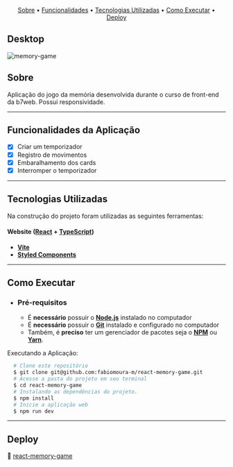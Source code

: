 <p align="center">
  <a href="#sobre">Sobre</a> •
  <a href="#funcionalidades-da-aplicação">Funcionalidades</a> •
  <a href="#tecnologias-utilizadas">Tecnologias Utilizadas</a> • 
  <a href="#como-executar">Como Executar</a> • 
  <a href="#deploy">Deploy</a> 
</p>

## Desktop
![memory-game](https://user-images.githubusercontent.com/93055468/189459637-57db5c2a-1e35-4e39-ad52-8f7b39d4687b.png)

## Sobre

Aplicação do jogo da memória desenvolvida durante o curso de front-end da b7web. Possui responsividade.

---

## Funcionalidades da Aplicação

- [x] Criar um temporizador
- [x] Registro de movimentos
- [x] Embaralhamento dos cards
- [x] Interromper o temporizador

---

## Tecnologias Utilizadas

Na construção do projeto foram utilizadas as seguintes ferramentas:

#### **Website**  ([React](https://reactjs.org/)  +  [TypeScript](https://www.typescriptlang.org/))

- **[Vite](https://vitejs.dev/)** 
- **[Styled Components](https://styled-components.com/)** 

---

## Como Executar

- ### **Pré-requisitos**

  - É **necessário** possuir o **[Node.js](https://nodejs.org/en/)** instalado no computador
  - É **necessário** possuir o **[Git](https://git-scm.com/)** instalado e configurado no computador
  - Também, é **preciso** ter um gerenciador de pacotes seja o **[NPM](https://www.npmjs.com/)** ou **[Yarn](https://yarnpkg.com/)**.   

Executando a Aplicação:

```sh
  # Clone este repositório
  $ git clone git@github.com:fabiomoura-m/react-memory-game.git 
  # Acesse a pasta do projeto em seu terminal
  $ cd react-memory-game
  # Instalando as dependências do projeto.
  $ npm install
  # Inicie a aplicação web
  $ npm run dev
```

---

## Deploy 

🚀 [react-memory-game](https://react-memory-game-fabiomoura-m.vercel.app/)
